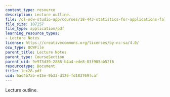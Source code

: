 ```yaml
---
content_type: resource
description: Lecture outline.
file: /ol-ocw-studio-app/courses/18-443-statistics-for-applications-fall-2003/6ad4b7abe15e9b33d126fd183769fcaf_lec28.pdf
file_size: 107157
file_type: application/pdf
learning_resource_types:
- Lecture Notes
license: https://creativecommons.org/licenses/by-nc-sa/4.0/
ocw_type: OCWFile
parent_title: Lecture Notes
parent_type: CourseSection
parent_uid: 9e973d39-2888-b4a4-ede8-83f905ab52f6
resourcetype: Document
title: lec28.pdf
uid: 6ad4b7ab-e15e-9b33-d126-fd183769fcaf
---
```

Lecture outline.